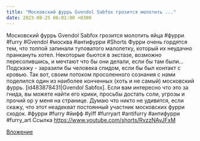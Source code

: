 ```yaml
---
title: "Московский фуррь Gvendol Sabfox грозится молотить ..."
date: 2023-08-25 06:01:00 +0300
---
```


Московский фуррь Gvendol Sabfox грозится молотить яйца #фурри #furry #Gvendol #москва #антифурри #Shorts
Фурри очень гордятся тем, что толпой запинали туповатого малолетку, который их неудачно пранкануть хотел. Некоторые бьются в экстазе, возможно пересолившись, и мечтают что бы они делали, если бы там были...
Подскажу - заразили бы человека спидом, если бы был контакт с кровью.
Так вот, своим потоком просоленного сознания с нами поделился один из наиболее конченных (хоть и не самый) московский фуррь. [id483878431|Gvendol Sabfox].
Если вам интересно что это за гнида, вы можете найти его крики, просьбы достать соли, угрозы и прочий ор у меня на странице.
Думаю что никто не удивится, если скажу, что этот неадекват постоянный участник московских фурри сходок.
#фурри #furry #йифф #yiff #furryart #antifurry #антифурри #furry_art
Ссылка
https://www.youtube.com/shorts/RvzzNAvJFxM

[Вложение](https://www.youtube.com/shorts/RvzzNAvJFxM)

